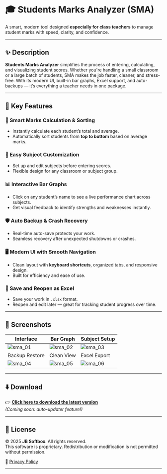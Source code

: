# 🎓 Students Marks Analyzer (SMA)

A smart, modern tool designed **especially for class teachers** to manage student marks with speed, clarity, and confidence.

---

## ✨ Description

**Students Marks Analyzer** simplifies the process of entering, calculating, and visualizing student scores. Whether you're handling a small classroom or a large batch of students, SMA makes the job faster, cleaner, and stress-free. With its modern UI, built-in bar graphs, Excel support, and auto-backups — it’s everything a teacher needs in one package.

---

## 🚀 Key Features

### 🔢 Smart Marks Calculation & Sorting
- Instantly calculate each student’s total and average.
- Automatically sort students from **top to bottom** based on average marks.

### 🧪 Easy Subject Customization
- Set up and edit subjects before entering scores.
- Flexible design for any classroom or subject group.

### 📊 Interactive Bar Graphs
- Click on any student’s name to see a live performance chart across subjects.
- Get visual feedback to identify strengths and weaknesses instantly.

### 🛡️ Auto Backup & Crash Recovery
- Real-time auto-save protects your work.
- Seamless recovery after unexpected shutdowns or crashes.

### 🖥️ Modern UI with Smooth Navigation
- Clean layout with **keyboard shortcuts**, organized tabs, and responsive design.
- Built for efficiency and ease of use.

### 📁 Save and Reopen as Excel
- Save your work in `.xlsx` format.
- Reopen and edit later — great for tracking student progress over time.

---

## 📸 Screenshots

| Interface | Bar Graph | Subject Setup |
|----------|-----------|---------------|
| ![sma_01](https://github.com/user-attachments/assets/b30d100b-34a4-480b-acb2-725a888b3cfd) | ![sma_02](https://github.com/user-attachments/assets/f90b1c24-2493-4da9-b5f2-7601993912d2) | ![sma_03](https://github.com/user-attachments/assets/aaf97673-6b10-4ff2-b7c6-619357c40a6c) |
| Backup Restore | Clean View | Excel Export |
| ![sma_04](https://github.com/user-attachments/assets/fd980951-8597-46a1-be22-3636b149d5dc) | ![sma_05](https://github.com/user-attachments/assets/4fbd6751-0138-4783-a6aa-b3e674af393f) | ![sma_06](https://github.com/user-attachments/assets/cb5b733a-916a-41d1-95f1-cf629ce986a1) |

---

## ⬇️ Download

👉 **[Click here to download the latest version](#)**  
_(Coming soon: auto-updater feature!)_

---

## 📜 License

© 2025 **JB Softbox**. All rights reserved.  
This software is proprietary. Redistribution or modification is not permitted without permission.

🔐 [Privacy Policy](https://jbsoftbox.free.nf/privacy-policy.html)

---
